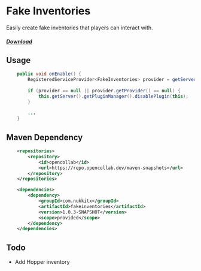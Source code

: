 # Fake Inventories

Easily create fake inventories that players can interact with.

##### [Download](https://github.com/NukkitX/FakeInventories/releases)

## Usage

```java
    public void onEnable() {
        RegisteredServiceProvider<FakeInventories> provider = getServer().getServiceManager().getProvider(FakeInventories.class);
        
        if (provider == null || provider.getProvider() == null) {
            this.getServer().getPluginManager().disablePlugin(this);
        }
        
        ...
    }
``` 

## Maven Dependency

```xml
    <repositories>
        <repository>
            <id>opencollab</id>
            <url>https://repo.opencollab.dev/maven-snapshots</url>
        </repository>
    </repositories>

    <dependencies>
        <dependency>
            <groupId>com.nukkitx</groupId>
            <artifactId>fakeinventories</artifactId>
            <version>1.0.3-SNAPSHOT</version>
            <scope>provided</scope>
        </dependency>
    </dependencies>
```

## Todo

- Add Hopper inventory
